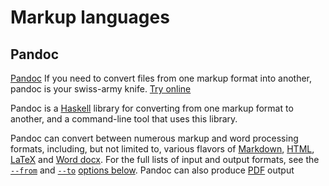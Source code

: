 # Markup languages

## Pandoc

[Pandoc](https://pandoc.org/) If you need to convert files from one markup format into another, pandoc is your swiss-army knife. [Try online](https://pandoc.org/try/)

Pandoc is a [Haskell](https://www.haskell.org) library for converting from one markup format to another, and a command-line tool that uses this library.

Pandoc can convert between numerous markup and word processing formats, including, but not limited to, various flavors of [Markdown](https://daringfireball.net/projects/markdown/), [HTML](https://www.w3.org/html/), [LaTeX](https://www.latex-project.org/) and [Word docx](https://en.wikipedia.org/wiki/Office_Open_XML). For the full lists of input and output formats, see the [`--from`](https://pandoc.org/MANUAL.html#option--from) and [`--to`](https://pandoc.org/MANUAL.html#option--to) [options below](https://pandoc.org/MANUAL.html#general-options). Pandoc can also produce [PDF](https://www.adobe.com/pdf/) output

